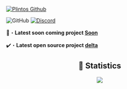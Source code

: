 <a href="https://www.youtube.com/watch?v=zL19uMsnpSU&t" target="_blank"> <img src="https://i.pinimg.com/originals/4b/dc/f4/4bdcf4287dafcf99a2bfd849d869567b.jpg" alt="Plintos Github"/></a>

![GitHub](https://komarev.com/ghpvc/?username=Plintor&style=flat)
[![Discord](https://dcbadge.vercel.app/api/shield/1157400926877925558?style=flat&logoColor=presence&theme=clean)](https://discord.com/users/1129166938581504011)
<br>

📂・**Latest soon coming project [Soon](Soon)**

✔️・**Latest open source project [delta](https://github.com/Plintor/delta)**

<div align="center">
  <h2 align="center">🔴 Statistics</h2>
  <img src="http://github-readme-streak-stats.herokuapp.com?user=Plintor&theme=tokyonight_duo&hide_border=true&mode=weekly">
</div>
